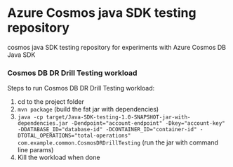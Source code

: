 # Azure Cosmos java SDK testing repository

cosmos java SDK testing repository for experiments with Azure Cosmos DB Java SDK

### Cosmos DB DR Drill Testing workload
Steps to run Cosmos DB DR Drill Testing workload:

1. cd to the project folder
2. `mvn package` (build the fat jar with dependencies)
3. `java -cp target/Java-SDK-testing-1.0-SNAPSHOT-jar-with-dependencies.jar -Dendpoint="account-endpoint" -Dkey="account-key" -DDATABASE_ID="database-id" -DCONTAINER_ID="container-id" -DTOTAL_OPERATIONS="total-operations" com.example.common.CosmosDRDrillTesting` (run the jar with command line params)
4. Kill the workload when done
